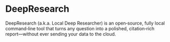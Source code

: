 # DeepResearch
DeepResearch (a.k.a. Local Deep Researcher) is an open‑source, fully local command‑line tool that turns any question into a polished, citation‑rich report—without ever sending your data to the cloud.
